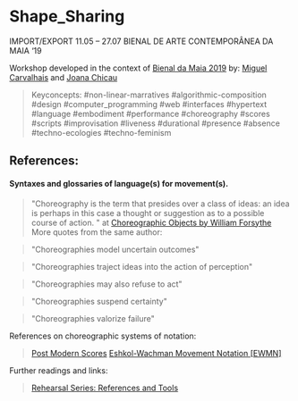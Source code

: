 # Shape_Sharing

IMPORT/EXPORT 11.05 – 27.07 BIENAL DE ARTE CONTEMPORÂNEA DA MAIA ‘19 

Workshop developed in the context of [Bienal da Maia 2019](http://bienaldamaia.com/) by: [Miguel Carvalhais](carvalhais.org) and [Joana Chicau](joanachicau.com) 
    
> Keyconcepts: #non-linear-marratives #algorithmic-composition #design #computer_programming #web #interfaces #hypertext #language #embodiment #performance #choreography #scores #scripts #improvisation #liveness #durational #presence #absence #techno-ecologies #techno-feminism 
    
## References:
#### Syntaxes and glossaries of language(s) for movement(s).

> "Choreography is the term that presides over a class of ideas: an idea is perhaps in this case a thought or suggestion as to a possible course of action. " at [Choreographic Objects by William Forsythe](http://www.williamforsythe.com/essay.html) More quotes from the same author:

> "Choreographies model uncertain outcomes"

> "Choreographies traject ideas into the action of perception"

> "Choreographies may also refuse to act"

> "Choreographies suspend certainty" 

> "Choreographies valorize failure"


References on choreographic systems of notation:
> [Post Modern Scores](http://pzwart1.wdka.hro.nl/~jo/notebook/series/glossary.html)
> [Eshkol-Wachman Movement Notation [EWMN]](https://joanachicau.x-temporary.org/)


Further readings and links: 
> [Rehearsal Series: References and Tools](https://github.com/JoBCB/Rehearsal_Series/wiki/References)
